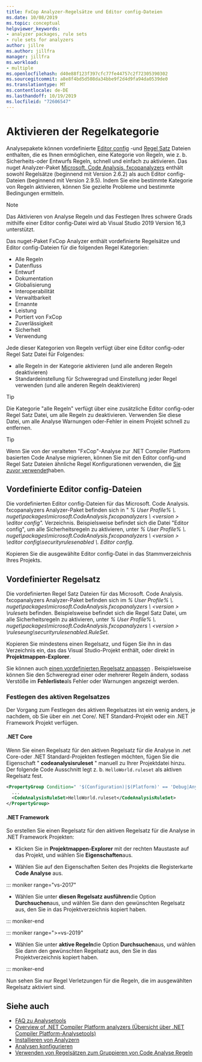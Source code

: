 ```yaml
---
title: FxCop Analyzer-Regelsätze und Editor config-Dateien
ms.date: 10/08/2019
ms.topic: conceptual
helpviewer_keywords:
- analyzer packages, rule sets
- rule sets for analyzers
author: jillre
ms.author: jillfra
manager: jillfra
ms.workload:
- multiple
ms.openlocfilehash: d40e88f123f397cfc77fe44757c2f72305390302
ms.sourcegitcommit: a8e8f4bd5d508da34bbe9f2d4d9fa94da0539de0
ms.translationtype: MT
ms.contentlocale: de-DE
ms.lasthandoff: 10/19/2019
ms.locfileid: "72606547"
---
```

# <a name="enable-a-category-of-rules"></a>Aktivieren der Regelkategorie

Analysepakete können vordefinierte [Editor config](use-roslyn-analyzers.md#set-rule-severity-in-an-editorconfig-file) -und [Regel Satz](using-rule-sets-to-group-code-analysis-rules.md) Dateien enthalten, die es Ihnen ermöglichen, eine Kategorie von Regeln, wie z. b. Sicherheits-oder Entwurfs Regeln, schnell und einfach zu aktivieren. Das nuget Analyzer-Paket [Microsoft. Code Analysis. fxcopanalyzers](https://www.nuget.org/packages/Microsoft.CodeAnalysis.FxCopAnalyzers/) enthält sowohl Regelsätze (beginnend mit Version 2.6.2) als auch Editor config-Dateien (beginnend mit Version 2.9.5). Indem Sie eine bestimmte Kategorie von Regeln aktivieren, können Sie gezielte Probleme und bestimmte Bedingungen ermitteln.

> [!NOTE]
> Das Aktivieren von Analyse Regeln und das Festlegen Ihres schwere Grads mithilfe einer Editor config-Datei wird ab Visual Studio 2019 Version 16,3 unterstützt.

Das nuget-Paket FxCop Analyzer enthält vordefinierte Regelsätze und Editor config-Dateien für die folgenden Regel Kategorien:

- Alle Regeln
- Datenfluss
- Entwurf
- Dokumentation
- Globalisierung
- Interoperabilität
- Verwaltbarkeit
- Ernannte
- Leistung
- Portiert von FxCop
- Zuverlässigkeit
- Sicherheit
- Verwendung

Jede dieser Kategorien von Regeln verfügt über eine Editor config-oder Regel Satz Datei für Folgendes:

- alle Regeln in der Kategorie aktivieren (und alle anderen Regeln deaktivieren)
- Standardeinstellung für Schweregrad und Einstellung jeder Regel verwenden (und alle anderen Regeln deaktivieren)

> [!TIP]
> Die Kategorie "alle Regeln" verfügt über eine zusätzliche Editor config-oder Regel Satz Datei, um alle Regeln zu deaktivieren. Verwenden Sie diese Datei, um alle Analyse Warnungen oder-Fehler in einem Projekt schnell zu entfernen.

> [!TIP]
> Wenn Sie von der veralteten "FxCop"-Analyse zur .NET Compiler Platform basierten Code Analyse migrieren, können Sie mit den Editor config-und Regel Satz Dateien ähnliche Regel Konfigurationen verwenden, die [Sie zuvor verwendet](rule-set-reference.md)haben.

## <a name="predefined-editorconfig-files"></a>Vordefinierte Editor config-Dateien

Die vordefinierten Editor config-Dateien für das Microsoft. Code Analysis. fxcopanalyzers Analyzer-Paket befinden sich in " *% User Profile% \\. nuget\packages\microsoft.CodeAnalysis.fxcopanalyzers \\ \<version \> \editor config".* Verzeichnis. Beispielsweise befindet sich die Datei "Editor config", um alle Sicherheitsregeln zu aktivieren, unter *% User Profile% \\. nuget\packages\microsoft.CodeAnalysis.fxcopanalyzers \\ \<version \> \editor config\securityrulesenabled \\. Editor config*.

Kopieren Sie die ausgewählte Editor config-Datei in das Stammverzeichnis Ihres Projekts.

## <a name="predefined-rule-sets"></a>Vordefinierter Regelsatz

Die vordefinierten Regel Satz Dateien für das Microsoft. Code Analysis. fxcopanalyzers Analyzer-Paket befinden sich im *% User Profile% \\. nuget\packages\microsoft.CodeAnalysis.fxcopanalyzers \\ \<version \> \rulesets* befinden. Beispielsweise befindet sich die Regel Satz Datei, um alle Sicherheitsregeln zu aktivieren, unter *% User Profile% \\. nuget\packages\microsoft.CodeAnalysis.fxcopanalyzers \\ \<version \> \ruleseung\securityrulesenabled.RuleSet*.

Kopieren Sie mindestens einen Regelsatz, und fügen Sie ihn in das Verzeichnis ein, das das Visual Studio-Projekt enthält, oder direkt in **Projektmappen-Explorer**.

Sie können auch [einen vordefinierten Regelsatz anpassen](how-to-create-a-custom-rule-set.md) . Beispielsweise können Sie den Schweregrad einer oder mehrerer Regeln ändern, sodass Verstöße im **Fehlerliste**als Fehler oder Warnungen angezeigt werden.

### <a name="set-the-active-rule-set"></a>Festlegen des aktiven Regelsatzes

Der Vorgang zum Festlegen des aktiven Regelsatzes ist ein wenig anders, je nachdem, ob Sie über ein .net Core/. NET Standard-Projekt oder ein .NET Framework Projekt verfügen.

#### <a name="net-core"></a>.NET Core

Wenn Sie einen Regelsatz für den aktiven Regelsatz für die Analyse in .net Core-oder .NET Standard-Projekten festlegen möchten, fügen Sie die Eigenschaft " **codeanalysisruleset** " manuell zu Ihrer Projektdatei hinzu. Der folgende Code Ausschnitt legt z. b. `HelloWorld.ruleset` als aktiven Regelsatz fest.

```xml
<PropertyGroup Condition=" '$(Configuration)|$(Platform)' == 'Debug|AnyCPU' ">
  ...
  <CodeAnalysisRuleSet>HelloWorld.ruleset</CodeAnalysisRuleSet>
</PropertyGroup>
```

#### <a name="net-framework"></a>.NET Framework

So erstellen Sie einen Regelsatz für den aktiven Regelsatz für die Analyse in .NET Framework Projekten:

- Klicken Sie in **Projektmappen-Explorer** mit der rechten Maustaste auf das Projekt, und wählen Sie **Eigenschaften**aus.

- Wählen Sie auf den Eigenschaften Seiten des Projekts die Registerkarte **Code Analyse** aus.

::: moniker range="vs-2017"

- Wählen Sie unter **diesen Regelsatz ausführen**die Option **Durchsuchen**aus, und wählen Sie dann den gewünschten Regelsatz aus, den Sie in das Projektverzeichnis kopiert haben.

::: moniker-end

::: moniker range=">=vs-2019"

- Wählen Sie unter **aktive Regeln**die Option **Durchsuchen**aus, und wählen Sie dann den gewünschten Regelsatz aus, den Sie in das Projektverzeichnis kopiert haben.

::: moniker-end

   Nun sehen Sie nur Regel Verletzungen für die Regeln, die im ausgewählten Regelsatz aktiviert sind.

## <a name="see-also"></a>Siehe auch

- [FAQ zu Analysetools](analyzers-faq.md)
- [Overview of .NET Compiler Platform analyzers (Übersicht über .NET Compiler Platform-Analysetools)](roslyn-analyzers-overview.md)
- [Installieren von Analyzern](install-roslyn-analyzers.md)
- [Analysen konfigurieren](use-roslyn-analyzers.md)
- [Verwenden von Regelsätzen zum Gruppieren von Code Analyse Regeln](using-rule-sets-to-group-code-analysis-rules.md)

